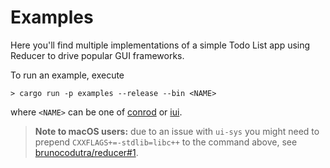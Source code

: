 # Examples

Here you'll find multiple implementations of a simple Todo List app using Reducer to drive popular
GUI frameworks.

To run an example, execute

```
> cargo run -p examples --release --bin <NAME>
```

where `<NAME>` can be one of [conrod] or [iui].

> **Note to macOS users:** due to an issue with `ui-sys` you might need to prepend
> `CXXFLAGS+=-stdlib=libc++` to the command above, see
> [brunocodutra/reducer#1](https://github.com/brunocodutra/reducer/issues/1).

[conrod]:           https://crates.io/crates/Conrod
[iui]:              https://crates.io/crates/iui